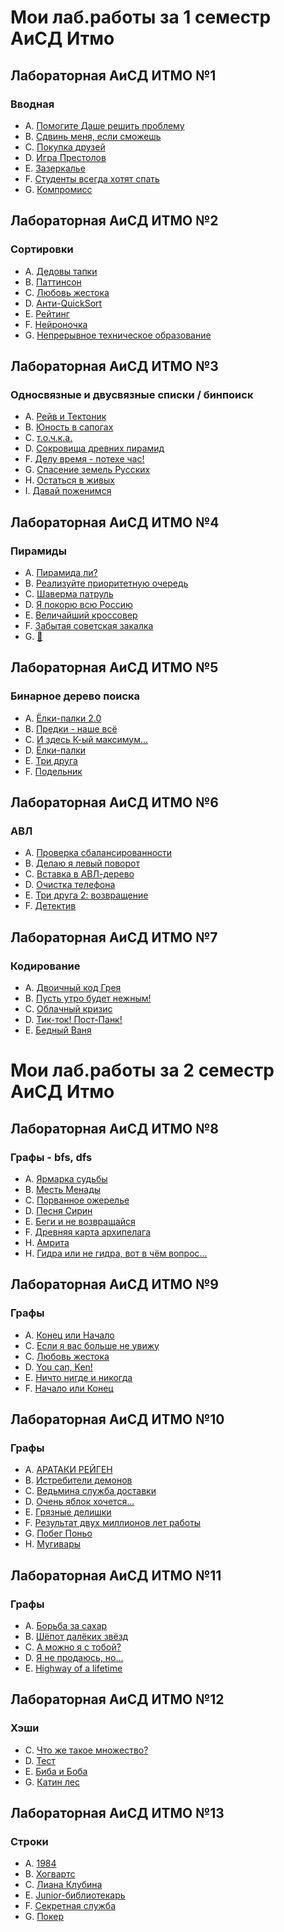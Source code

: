 # Мои лаб.работы за 1 семестр АиСД Итмо
## Лабораторная АиСД ИТМО №1
### Вводная
- A. [Помогите Даше решить проблему](https://github.com/NizamutdinovEmir/itmo-alg/blob/main/1lab/1.py)
- B. [Сдвинь меня, если сможешь](https://github.com/NizamutdinovEmir/itmo-alg/blob/main/1lab/2.cpp)
- C. [Покупка друзей](https://github.com/NizamutdinovEmir/itmo-alg/blob/main/1lab/3.cpp)
- D. [Игра Престолов](https://github.com/NizamutdinovEmir/itmo-alg/blob/main/1lab/4.cpp)
- E. [Зазеркалье](https://github.com/NizamutdinovEmir/itmo-alg/blob/main/1lab/5.cpp)
- F. [Студенты всегда хотят спать](https://github.com/NizamutdinovEmir/itmo-alg/blob/main/1lab/6.cpp)
- G. [Компромисс](https://github.com/NizamutdinovEmir/itmo-alg/blob/main/1lab/7.py)

## Лабораторная АиСД ИТМО №2
### Сортировки
- A. [Дедовы тапки](https://github.com/NizamutdinovEmir/itmo-alg/blob/main/2lab/1.cpp)
- B. [Паттинсон](https://github.com/NizamutdinovEmir/itmo-alg/blob/main/2lab/2.cpp)
- C. [Любовь жестока](https://github.com/NizamutdinovEmir/itmo-alg/blob/main/2lab/3.cpp)
- D. [Анти-QuickSort](https://github.com/NizamutdinovEmir/itmo-alg/blob/main/2lab/4.cpp)
- E. [Рейтинг](https://github.com/NizamutdinovEmir/itmo-alg/blob/main/2lab/5.cpp)
- F. [Нейроночка](https://github.com/NizamutdinovEmir/itmo-alg/blob/main/2lab/6.cpp)
- G. [Непрерывное техническое образование](https://github.com/NizamutdinovEmir/itmo-alg/blob/main/2lab/7.cpp)

## Лабораторная АиСД ИТМО №3
### Односвязные и двусвязные списки / бинпоиск
- A. [Рейв и Тектоник](https://github.com/NizamutdinovEmir/itmo-alg/blob/main/3lab/1.cpp)
- B. [Юность в сапогах](https://github.com/NizamutdinovEmir/itmo-alg/blob/main/3lab/2.cpp)
- C. [т.о.ч.к.а.](https://github.com/NizamutdinovEmir/itmo-alg/blob/main/3lab/3.cpp)
- D. [Сокровища древних пирамид](https://github.com/NizamutdinovEmir/itmo-alg/blob/main/3lab/4.cpp)
- F. [Делу время - потехе час!](https://github.com/NizamutdinovEmir/itmo-alg/blob/main/3lab/5.cpp)
- G. [Спасение земель Русских](https://github.com/NizamutdinovEmir/itmo-alg/blob/main/alg/3lab/6.cpp)
- H. [Остаться в живых](https://github.com/NizamutdinovEmir/itmo-alg/blob/main/3lab/7.cpp)
- I. [Давай поженимся](https://github.com/NizamutdinovEmir/itmo-alg/blob/main/3lab/8.cpp)

## Лабораторная АиСД ИТМО №4
### Пирамиды
- A. [Пирамида ли?](https://github.com/NizamutdinovEmir/itmo-alg/blob/main/4lab/1.cpp)
- B. [Реализуйте приоритетную очередь](https://github.com/NizamutdinovEmir/itmo-alg/blob/main/4lab/2.cpp)
- C. [Шаверма патруль](https://github.com/NizamutdinovEmir/itmo-alg/blob/main/4lab/3.cpp)
- D. [Я покорю всю Россию](https://github.com/NizamutdinovEmir/itmo-alg/blob/main/4lab/4.cpp)
- E. [Величайший кроссовер](https://github.com/NizamutdinovEmir/itmo-alg/blob/main/4lab/5.cpp)
- F. [Забытая советская закалка](https://github.com/NizamutdinovEmir/itmo-alg/blob/main/4lab/6.cpp)
- G. [🎰](https://github.com/NizamutdinovEmir/itmo-alg/blob/main/4lab/7.cpp)

## Лабораторная АиСД ИТМО №5
### Бинарное дерево поиска
- A. [Ёлки-палки 2.0](https://github.com/NizamutdinovEmir/itmo-alg/blob/main/5lab/1.cpp)
- B. [Предки - наше всё](https://github.com/NizamutdinovEmir/itmo-alg/blob/main/5lab/2.cpp)
- C. [И здесь К-ый максимум...](https://github.com/NizamutdinovEmir/itmo-alg/blob/main/5lab/3.cpp)
- D. [Ёлки-палки](https://github.com/NizamutdinovEmir/itmo-alg/blob/main/5lab/4.cpp)
- E. [Три друга](https://github.com/NizamutdinovEmir/itmo-alg/blob/main/5lab/5.cpp)
- F. [Подельник](https://github.com/NizamutdinovEmir/itmo-alg/blob/main/5lab/6.cpp)

## Лабораторная АиСД ИТМО №6
### АВЛ
- A. [Проверка сбалансированности](https://github.com/NizamutdinovEmir/itmo-alg/blob/main/6lab/1.cpp)
- B. [Делаю я левый поворот](https://github.com/NizamutdinovEmir/itmo-alg/blob/main/6lab/2.cpp)
- C. [Вставка в АВЛ-дерево](https://github.com/NizamutdinovEmir/itmo-alg/blob/main/6lab/3.cpp)
- D. [Очистка телефона](https://github.com/NizamutdinovEmir/itmo-alg/blob/main/6lab/4.cpp)
- E. [Три друга 2: возвращение](https://github.com/NizamutdinovEmir/itmo-alg/blob/main/6lab/5.cpp)
- F. [Детектив](https://github.com/NizamutdinovEmir/itmo-alg/blob/main/6lab/6.cpp)

## Лабораторная АиСД ИТМО №7
### Кодирование
- A. [Двоичный код Грея](https://github.com/NizamutdinovEmir/itmo-alg/blob/main/7lab/1.cpp)
- B. [Пусть утро будет нежным!](https://github.com/NizamutdinovEmir/itmo-alg/blob/main/7lab/2.cpp)
- C. [Облачный кризис](https://github.com/NizamutdinovEmir/itmo-alg/blob/main/7lab/3.cpp)
- D. [Тик-ток! Пост-Панк!](https://github.com/NizamutdinovEmir/itmo-alg/blob/main/7lab/4.cpp)
- E. [Бедный Ваня](https://github.com/NizamutdinovEmir/itmo-alg/blob/main/7lab/5.cpp)

# Мои лаб.работы за 2 семестр АиСД Итмо
## Лабораторная АиСД ИТМО №8
### Графы - bfs, dfs
- A. [Ярмарка судьбы](https://github.com/NizamutdinovEmir/itmo-alg/blob/main/alg-2sem/itmo-alg-2sem/8lab/1.cpp)
- B. [Месть Менады](https://github.com/NizamutdinovEmir/itmo-alg/blob/main/alg-2sem/itmo-alg-2sem/8lab/2.cpp)
- C. [Порванное ожерелье](https://github.com/NizamutdinovEmir/itmo-alg/blob/main/alg-2sem/itmo-alg-2sem/8lab/3.cpp)
- D. [Песня Сирин](https://github.com/NizamutdinovEmir/itmo-alg/blob/main/alg-2sem/itmo-alg-2sem/8lab/4.cpp)
- E. [Беги и не возвращайся](https://github.com/NizamutdinovEmir/itmo-alg/blob/main/alg-2sem/itmo-alg-2sem/8lab/5.cpp)
- F. [Древняя карта архипелага](https://github.com/NizamutdinovEmir/itmo-alg/blob/main/alg-2sem/itmo-alg-2sem/8lab/7.cpp)
- H. [Амрита](https://github.com/NizamutdinovEmir/itmo-alg/blob/main/alg-2sem/itmo-alg-2sem/8lab/8.cpp)
- H. [Гидра или не гидра, вот в чём вопрос...](https://github.com/NizamutdinovEmir/itmo-alg/blob/main/alg-2sem/itmo-alg-2sem/8lab/9.cpp)

## Лабораторная АиСД ИТМО №9
### Графы
- A. [Конец или Начало](https://github.com/NizamutdinovEmir/itmo-alg/blob/main/alg-2sem/itmo-alg-2sem/9lab/1.cpp)
- С. [Если я вас больше не увижу](https://github.com/NizamutdinovEmir/itmo-alg/blob/main/alg-2sem/itmo-alg-2sem/9lab/2.cpp)
- C. [Любовь жестока](https://github.com/NizamutdinovEmir/itmo-alg/blob/main/alg-2sem/itmo-alg-2sem/9lab/3.cpp)
- D. [You can, Ken!](https://github.com/NizamutdinovEmir/itmo-alg/blob/main/alg-2sem/itmo-alg-2sem/9lab/4.cpp)
- E. [Ничто нигде и никогда](https://github.com/NizamutdinovEmir/itmo-alg/blob/main/alg-2sem/itmo-alg-2sem/9lab/5.cpp)
- F. [Начало или Конец](https://github.com/NizamutdinovEmir/itmo-alg/blob/main/alg-2sem/itmo-alg-2sem/9lab/6.cpp)

## Лабораторная АиСД ИТМО №10
### Графы
- A. [АРАТАКИ РЕЙГЕН](https://github.com/NizamutdinovEmir/itmo-alg/blob/main/alg-2sem/itmo-alg-2sem/10lab/1.cpp)
- B. [Истребители демонов](https://github.com/NizamutdinovEmir/itmo-alg/blob/main/alg-2sem/itmo-alg-2sem/10lab/2.cpp)
- C. [Ведьмина служба доставки](https://github.com/NizamutdinovEmir/itmo-alg/blob/main/alg-2sem/itmo-alg-2sem/10lab/3.cpp)
- D. [Очень яблок хочется...](https://github.com/NizamutdinovEmir/itmo-alg/blob/main/alg-2sem/itmo-alg-2sem/10lab/4.cpp)
- E. [Грязные делишки](https://github.com/NizamutdinovEmir/itmo-alg/blob/main/alg-2sem/itmo-alg-2sem/10lab/5.cpp)
- F. [Результат двух миллионов лет работы](https://github.com/NizamutdinovEmir/itmo-alg/blob/main/alg-2sem/itmo-alg-2sem/10lab/6.cpp)
- G. [Побег Поньо](https://github.com/NizamutdinovEmir/itmo-alg/blob/main/alg-2sem/itmo-alg-2sem/10lab/7.cpp)
- H. [Мугивары](https://github.com/NizamutdinovEmir/itmo-alg/blob/main/alg-2sem/itmo-alg-2sem/10lab/8.cpp)

## Лабораторная АиСД ИТМО №11
### Графы
- A. [Борьба за сахар](https://github.com/NizamutdinovEmir/itmo-alg/blob/main/alg-2sem/itmo-alg-2sem/11lab/1.cpp)
- B. [Шёпот далёких звёзд](https://github.com/NizamutdinovEmir/itmo-alg/blob/main/alg-2sem/itmo-alg-2sem/11lab/2.cpp)
- C. [А можно я с тобой?](https://github.com/NizamutdinovEmir/itmo-alg/blob/main/alg-2sem/itmo-alg-2sem/11lab/3.cpp)
- D. [Я не продаюсь, но...](https://github.com/NizamutdinovEmir/itmo-alg/blob/main/alg-2sem/itmo-alg-2sem/11lab/4.cpp)
- E. [Нighway of a lifetime](https://github.com/NizamutdinovEmir/itmo-alg/blob/main/alg-2sem/itmo-alg-2sem/11lab/5.cpp)

## Лабораторная АиСД ИТМО №12
### Хэши
- C. [Что же такое множество?](https://github.com/NizamutdinovEmir/itmo-alg/blob/main/alg-2sem/itmo-alg-2sem/12lab/1.cpp)
- D. [Тест](https://github.com/NizamutdinovEmir/itmo-alg/blob/main/alg-2sem/itmo-alg-2sem/12lab/2.cpp)
- E. [Биба и Боба](https://github.com/NizamutdinovEmir/itmo-alg/blob/main/alg-2sem/itmo-alg-2sem/12lab/3.cpp)
- G. [Катин лес](https://github.com/NizamutdinovEmir/itmo-alg/blob/main/alg-2sem/itmo-alg-2sem/12lab/4.cpp)

## Лабораторная АиСД ИТМО №13
### Строки
- A. [1984](https://github.com/NizamutdinovEmir/itmo-alg/blob/main/alg-2sem/itmo-alg-2sem/13lab/1.cpp)
- B. [Хогвартс](https://github.com/NizamutdinovEmir/itmo-alg/blob/main/alg-2sem/itmo-alg-2sem/13lab/2.cpp)
- C. [Лиана Клубина](https://github.com/NizamutdinovEmir/itmo-alg/blob/main/alg-2sem/itmo-alg-2sem/13lab/3.cpp)
- E. [Junior-библиотекарь](https://github.com/NizamutdinovEmir/itmo-alg/blob/main/alg-2sem/itmo-alg-2sem/13lab/4.cpp)
- F. [Секретная служба](https://github.com/NizamutdinovEmir/itmo-alg/blob/main/alg-2sem/itmo-alg-2sem/13lab/5.cpp)
- G. [Покер](https://github.com/NizamutdinovEmir/itmo-alg/blob/main/alg-2sem/itmo-alg-2sem/13lab/6.cpp)

